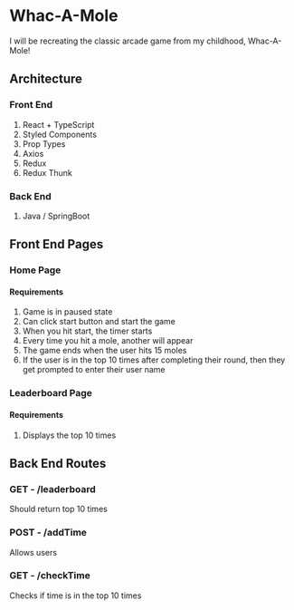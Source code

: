 # Whac-A-Mole

I will be recreating the classic arcade game from my childhood, Whac-A-Mole!

## Architecture

### Front End

1. React + TypeScript
2. Styled Components
3. Prop Types
4. Axios
5. Redux
6. Redux Thunk

### Back End

1. Java / SpringBoot

## Front End Pages

### Home Page

#### Requirements

1. Game is in paused state
2. Can click start button and start the game
3. When you hit start, the timer starts
4. Every time you hit a mole, another will appear
5. The game ends when the user hits 15 moles
6. If the user is in the top 10 times after completing their round, then they get prompted to enter their user name

### Leaderboard Page

#### Requirements

1. Displays the top 10 times

## Back End Routes

### GET - /leaderboard

Should return top 10 times

### POST - /addTime

Allows users

### GET - /checkTime

Checks if time is in the top 10 times
